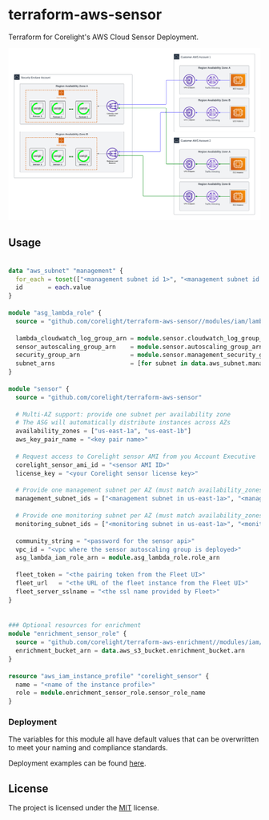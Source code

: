 # terraform-aws-sensor

Terraform for Corelight's AWS Cloud Sensor Deployment.

<img src="docs/overview.png" alt="overview">

## Usage
```terraform

data "aws_subnet" "management" {
  for_each = toset(["<management subnet id 1>", "<management subnet id 2>"])
  id       = each.value
}

module "asg_lambda_role" {
  source = "github.com/corelight/terraform-aws-sensor//modules/iam/lambda"

  lambda_cloudwatch_log_group_arn = module.sensor.cloudwatch_log_group_arn
  sensor_autoscaling_group_arn    = module.sensor.autoscaling_group_arn
  security_group_arn              = module.sensor.management_security_group_arn
  subnet_arns                     = [for subnet in data.aws_subnet.management : subnet.arn]
}

module "sensor" {
  source = "github.com/corelight/terraform-aws-sensor"

  # Multi-AZ support: provide one subnet per availability zone
  # The ASG will automatically distribute instances across AZs
  availability_zones = ["us-east-1a", "us-east-1b"]
  aws_key_pair_name = "<key pair name>"

  # Request access to Corelight sensor AMI from you Account Executive
  corelight_sensor_ami_id = "<sensor AMI ID>"
  license_key = "<your Corelight sensor license key>"

  # Provide one management subnet per AZ (must match availability_zones order)
  management_subnet_ids = ["<management subnet in us-east-1a>", "<management subnet in us-east-1b>"]

  # Provide one monitoring subnet per AZ (must match availability_zones order)
  monitoring_subnet_ids = ["<monitoring subnet in us-east-1a>", "<monitoring subnet in us-east-1b>"]

  community_string = "<password for the sensor api>"
  vpc_id = "<vpc where the sensor autoscaling group is deployed>"
  asg_lambda_iam_role_arn = module.asg_lambda_role.role_arn

  fleet_token = "<the pairing token from the Fleet UI>"
  fleet_url   = "<the URL of the fleet instance from the Fleet UI>"
  fleet_server_sslname = "<the ssl name provided by Fleet>"
}


### Optional resources for enrichment
module "enrichment_sensor_role" {
  source = "github.com/corelight/terraform-aws-enrichment//modules/iam/sensor"
  enrichment_bucket_arn = data.aws_s3_bucket.enrichment_bucket.arn
}

resource "aws_iam_instance_profile" "corelight_sensor" {
  name = "<name of the instance profile>"
  role = module.enrichment_sensor_role.sensor_role_name
}
```

### Deployment

The variables for this module all have default values that can be overwritten
to meet your naming and compliance standards.

Deployment examples can be found [here][].

[here]: https://github.com/corelight/corelight-cloud/tree/main/terraform/aws-autoscaling-sensor

## License

The project is licensed under the [MIT][] license.

[MIT]: LICENSE

